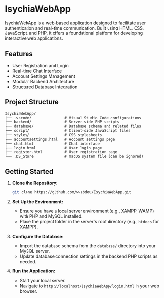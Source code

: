 
# IsychiaWebApp

IsychiaWebApp is a web-based application designed to facilitate user authentication and real-time communication. Built using HTML, CSS, JavaScript, and PHP, it offers a foundational platform for developing interactive web applications.

## Features

* User Registration and Login
* Real-time Chat Interface
* Account Settings Management
* Modular Backend Architecture
* Structured Database Integration

## Project Structure

```
IsychiaWebApp/
├── .vscode/               # Visual Studio Code configurations
├── backend/               # Server-side PHP scripts
├── database/              # Database schema and related files
├── script/                # Client-side JavaScript files
├── styles/                # CSS stylesheets
├── accountsettings.html   # Account settings page
├── chat.html              # Chat interface
├── login.html             # User login page
├── register.html          # User registration page
└── .DS_Store              # macOS system file (can be ignored)
```

## Getting Started

1. **Clone the Repository:**

   ```bash
   git clone https://github.com/w-abdou/IsychiaWebApp.git
   ```

2. **Set Up the Environment:**

   * Ensure you have a local server environment (e.g., XAMPP, WAMP) with PHP and MySQL installed.
   * Place the project folder in the server's root directory (e.g., `htdocs` for XAMPP).

3. **Configure the Database:**

   * Import the database schema from the `database/` directory into your MySQL server.
   * Update database connection settings in the backend PHP scripts as needed.

4. **Run the Application:**

   * Start your local server.
   * Navigate to `http://localhost/IsychiaWebApp/login.html` in your web browser.
